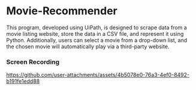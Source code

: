 # Movie-Recommender
This program, developed using UiPath, is designed to scrape data from a movie listing website, store the data in a CSV file, and represent it using Python. Additionally, users can select a movie from a drop-down list, and the chosen movie will automatically play via a third-party website.

<h3>Screen Recording</h3>

https://github.com/user-attachments/assets/4b5078e0-76a3-4ef0-8492-b191fe1edd88


